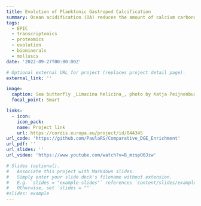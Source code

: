```yaml
---
title: Evolution of Planktonic Gastropod Calcification
summary: Ocean acidification (OA) reduces the amount of calcium carbonate in seawater, placing a wide range of marine calcifiers under stress. Planktonic gastropods are among the most vulnerable calcifiers since they inhabit the open ocean and make thin shells of calcium carbonate. Still, it is difficult to predict the future of their small shells in acidifying oceans. The Marie Skłodowska-Curie project EPIC aimed at studying the evolutionary processes by which shell formation evolved in planktonic gastropods and forecast their potential to adapt under long-term OA. 
tags:
  - EPIC
  - transcriptomics
  - proteomics
  - evolution
  - biominerals
  - molluscs
date: '2022-09-27T00:00:00Z'

# Optional external URL for project (replaces project detail page).
external_link: ''

image:
  caption: Sea butterfly _Limacina helicina_, photo by Katja Peijnenburg
  focal_point: Smart

links:
  - icon: 
    icon_pack: 
    name: Project link
    url: https://cordis.europa.eu/project/id/844345
url_code: 'https://github.com/PaulaRS/Comparative_DGE_Enrichment'
url_pdf: ''
url_slides: ''
url_video: 'https://www.youtube.com/watch?v=B_mzspO0Jzw'

# Slides (optional).
#   Associate this project with Markdown slides.
#   Simply enter your slide deck's filename without extension.
#   E.g. `slides = "example-slides"` references `content/slides/example-slides.md`.
#   Otherwise, set `slides = ""`.
#slides: example
---
```


